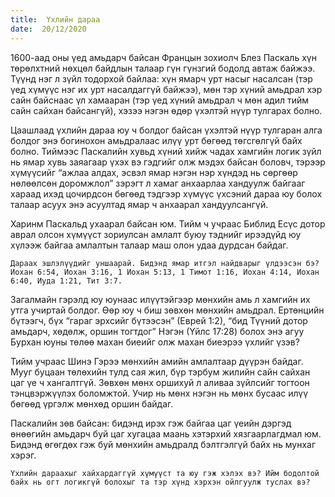 ```yaml
---
title:  Үхлийн дараа
date:  20/12/2020
---
```


1600-аад оны үед амьдарч байсан Францын зохиолч Блез Паскаль хүн төрөлхтний нөхцөл байдлын талаар гүн гүнзгий бодолд автаж байжээ. Түүнд нэг л зүйл тодорхой байлаа: хүн ямарч урт насыг насалсан (тэр үед хүмүүс нэг их урт насалдаггүй байжээ), мөн тэр хүний амьдрал хэр сайн байснаас үл хамааран (тэр үед хүний амьдрал ч мөн адил тийм сайн сайхан байсангүй), хэзээ нэгэн өдөр үхэлтэй нүүр тулгарах болно.

Цаашлаад үхлийн дараа юу ч болдог байсан үхэлтэй нүүр тулгаран алга болдог энэ богинохон амьдралаас илүү урт бөгөөд төгсгөлгүй байх болно. Тиймээс Паскалийн хувьд хүний хийж чадах хамгийн логик зүйл нь ямар хувь заяагаар үхэх вэ гэдгийг олж мэдэх байсан боловч, тэрээр хүмүүсийг “ажлаа алдах, эсвэл ямар нэгэн нэр хүндэд нь сөргөөр нөлөөлсөн доромжлол” зэрэгт л хамаг анхаарлаа хандуулж байгааг хараад ихэд цочирдсон бөгөөд тэдгээр хүмүүс үхсэний дараа юу болох талаар асуух энэ асуултад ямар ч анхаарал хандуулсангүй.

Харинм Паскальд ухаарал байсан юм. Тийм ч учраас Библид Есүс дотор аврал олсон хүмүүст зориулсан амлалт буюу тэднийг ирээдүйд юу хүлээж байгаа амлалтын талаар маш олон удаа дурдсан байдаг.

`Дараах эшлэлүүдийг уншаарай. Бидэнд ямар итгэл найдварыг үлдээсэн бэ? Иохан 6:54, Иохан 3:16, 1 Иохан 5:13, 1 Тимот 1:16, Иохан 4:14, Иохан 6:40, Иуда 1:21, Тит 3:7.`

Загалмайн гэрэлд юу юунаас илүүтэйгээр мөнхийн амь л хамгийн их утга учиртай болдог. Өөр юу ч биш зөвхөн мөнхийн амьдрал. Ертөнцийн бүтээгч, бүх “гараг эрхсийг бүтээсэн” (Еврей 1:2), “бид Түүний дотор амьдарч, хөдөлж, оршин тогтдог” Нэгэн (Үйлс 17:28) болох энэ агуу Бурхан юуны төлөө махан биеийг олж махан биеэрээ үхлийг үзэв?

Тийм учраас Шинэ Гэрээ мөнхийн амийн амлалтаар дүүрэн байдаг. Мууг буцаан төлөхийн тулд сая жил, бүр тэрбум жилийн сайн сайхан цаг үе ч хангалтгүй. Зөвхөн мөнх оршихуй л аливаа зүйлсийг тогтоон тэнцвэржүүлэх боломжтой. Учир нь мөнх нэгэн нь мөнх бусаас илүү бөгөөд үргэлж мөнхөд оршин байдаг.

Паскалийн зөв байсан: бидэнд ирэх гэж байгаа цаг үеийн дэргэд өнөөгийн амьдарч буй цаг хугацаа маань хэтэрхий хязгаарлагдмал юм. Бидэнд өгөгдөх гэж буй мөнхийн амьдралд бэлтгэлгүй байх нь мунхаг хэрэг.

`Үхлийн дараахыг хайхардаггүй хүмүүст та юу гэж хэлэх вэ? Ийм бодолтой байх нь огт логикгүй болохыг та тэр хүнд хэрхэн ойлгуулж туслах вэ?`